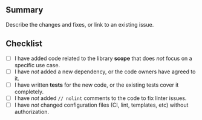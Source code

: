 ## Summary

Describe the changes and fixes, or link to an existing issue.

## Checklist

- [ ] I have added code related to the library **scope** that does _not_ focus on a specific use case.  
- [ ] I have _not_ added a new dependency, or the code owners have agreed to it.
- [ ] I have written **tests** for the new code, or the existing tests cover it completely.
- [ ] I have _not_ added `// nolint` comments to the code to fix linter issues.
- [ ] I have _not_ changed configuration files (CI, lint, templates, etc) without authorization.

